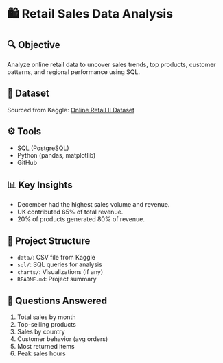 # 🛍️ Retail Sales Data Analysis

## 🔍 Objective
Analyze online retail data to uncover sales trends, top products, customer patterns, and regional performance using SQL.

## 📁 Dataset
Sourced from Kaggle: [Online Retail II Dataset](https://www.kaggle.com/datasets/mashlyn/online-retail-ii-uci)

## ⚙️ Tools
- SQL (PostgreSQL)
- Python (pandas, matplotlib)
- GitHub

## 📊 Key Insights
- December had the highest sales volume and revenue.
- UK contributed 65% of total revenue.
- 20% of products generated 80% of revenue.

## 📂 Project Structure
- `data/`: CSV file from Kaggle
- `sql/`: SQL queries for analysis
- `charts/`: Visualizations (if any)
- `README.md`: Project summary

## 🧠 Questions Answered
1. Total sales by month
2. Top-selling products
3. Sales by country
4. Customer behavior (avg orders)
5. Most returned items
6. Peak sales hours

